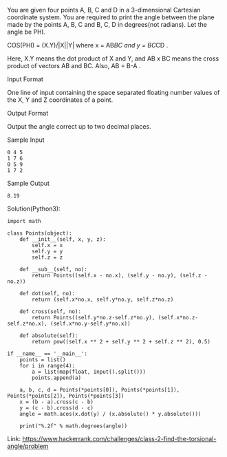 You are given four points A, B, C and D in a 3-dimensional Cartesian coordinate system. 
You are required to print the angle between the plane made by the points A, B, C and B, C, D in degrees(not radians). Let the angle be PHI.

 COS(PHI) = (X.Y)/|X||Y| where  x = AB*BC and  y = BC*CD .

Here, X.Y means the dot product of X and Y, and AB x BC means the cross product of vectors AB and BC. Also, AB = B-A .

Input Format

One line of input containing the space separated floating number values of the X, Y and Z coordinates of a point.

Output Format

Output the angle correct up to two decimal places.

Sample Input
```
0 4 5
1 7 6
0 5 9
1 7 2
```
Sample Output
```
8.19
```
Solution(Python3):
```
import math

class Points(object):
    def __init__(self, x, y, z):
        self.x = x
        self.y = y
        self.z = z

    def __sub__(self, no):
        return Points((self.x - no.x), (self.y - no.y), (self.z - no.z))

    def dot(self, no):
        return (self.x*no.x, self.y*no.y, self.z*no.z)

    def cross(self, no):
        return Points((self.y*no.z-self.z*no.y), (self.x*no.z-self.z*no.x), (self.x*no.y-self.y*no.x))
        
    def absolute(self):
        return pow((self.x ** 2 + self.y ** 2 + self.z ** 2), 0.5)

if __name__ == '__main__':
    points = list()
    for i in range(4):
        a = list(map(float, input().split()))
        points.append(a)

    a, b, c, d = Points(*points[0]), Points(*points[1]), Points(*points[2]), Points(*points[3])
    x = (b - a).cross(c - b)
    y = (c - b).cross(d - c)
    angle = math.acos(x.dot(y) / (x.absolute() * y.absolute()))

    print("%.2f" % math.degrees(angle))
```

Link: https://www.hackerrank.com/challenges/class-2-find-the-torsional-angle/problem
